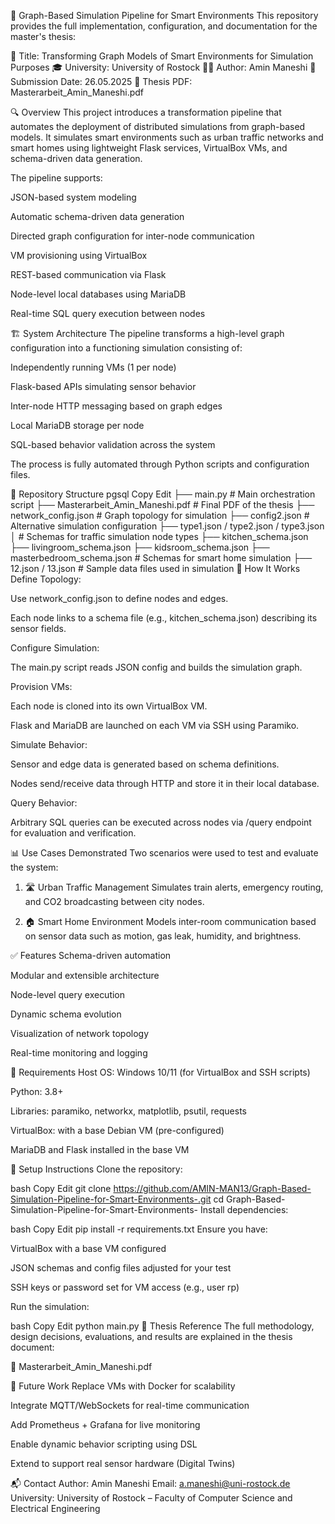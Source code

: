 📡 Graph-Based Simulation Pipeline for Smart Environments
This repository provides the full implementation, configuration, and documentation for the master's thesis:

📘 Title: Transforming Graph Models of Smart Environments for Simulation Purposes
🎓 University: University of Rostock
👨‍💻 Author: Amin Maneshi
📅 Submission Date: 26.05.2025
📄 Thesis PDF: Masterarbeit_Amin_Maneshi.pdf

🔍 Overview
This project introduces a transformation pipeline that automates the deployment of distributed simulations from graph-based models. It simulates smart environments such as urban traffic networks and smart homes using lightweight Flask services, VirtualBox VMs, and schema-driven data generation.

The pipeline supports:

JSON-based system modeling

Automatic schema-driven data generation

Directed graph configuration for inter-node communication

VM provisioning using VirtualBox

REST-based communication via Flask

Node-level local databases using MariaDB

Real-time SQL query execution between nodes

🏗️ System Architecture
The pipeline transforms a high-level graph configuration into a functioning simulation consisting of:

Independently running VMs (1 per node)

Flask-based APIs simulating sensor behavior

Inter-node HTTP messaging based on graph edges

Local MariaDB storage per node

SQL-based behavior validation across the system

The process is fully automated through Python scripts and configuration files.

📂 Repository Structure
pgsql
Copy
Edit
├── main.py                         # Main orchestration script
├── Masterarbeit_Amin_Maneshi.pdf  # Final PDF of the thesis
├── network_config.json            # Graph topology for simulation
├── config2.json                   # Alternative simulation configuration
├── type1.json / type2.json / type3.json
│                                  # Schemas for traffic simulation node types
├── kitchen_schema.json
├── livingroom_schema.json
├── kidsroom_schema.json
├── masterbedroom_schema.json     # Schemas for smart home simulation
├── 12.json / 13.json              # Sample data files used in simulation
🚀 How It Works
Define Topology:

Use network_config.json to define nodes and edges.

Each node links to a schema file (e.g., kitchen_schema.json) describing its sensor fields.

Configure Simulation:

The main.py script reads JSON config and builds the simulation graph.

Provision VMs:

Each node is cloned into its own VirtualBox VM.

Flask and MariaDB are launched on each VM via SSH using Paramiko.

Simulate Behavior:

Sensor and edge data is generated based on schema definitions.

Nodes send/receive data through HTTP and store it in their local database.

Query Behavior:

Arbitrary SQL queries can be executed across nodes via /query endpoint for evaluation and verification.

📊 Use Cases Demonstrated
Two scenarios were used to test and evaluate the system:

1. 🛣️ Urban Traffic Management
Simulates train alerts, emergency routing, and CO2 broadcasting between city nodes.

2. 🏠 Smart Home Environment
Models inter-room communication based on sensor data such as motion, gas leak, humidity, and brightness.

✅ Features
Schema-driven automation

Modular and extensible architecture

Node-level query execution

Dynamic schema evolution

Visualization of network topology

Real-time monitoring and logging

🧪 Requirements
Host OS: Windows 10/11 (for VirtualBox and SSH scripts)

Python: 3.8+

Libraries: paramiko, networkx, matplotlib, psutil, requests

VirtualBox: with a base Debian VM (pre-configured)

MariaDB and Flask installed in the base VM

🔧 Setup Instructions
Clone the repository:

bash
Copy
Edit
git clone https://github.com/AMIN-MAN13/Graph-Based-Simulation-Pipeline-for-Smart-Environments-.git
cd Graph-Based-Simulation-Pipeline-for-Smart-Environments-
Install dependencies:

bash
Copy
Edit
pip install -r requirements.txt
Ensure you have:

VirtualBox with a base VM configured

JSON schemas and config files adjusted for your test

SSH keys or password set for VM access (e.g., user rp)

Run the simulation:

bash
Copy
Edit
python main.py
📘 Thesis Reference
The full methodology, design decisions, evaluations, and results are explained in the thesis document:

📄 Masterarbeit_Amin_Maneshi.pdf

🧠 Future Work
Replace VMs with Docker for scalability

Integrate MQTT/WebSockets for real-time communication

Add Prometheus + Grafana for live monitoring

Enable dynamic behavior scripting using DSL

Extend to support real sensor hardware (Digital Twins)

📬 Contact
Author: Amin Maneshi
Email: a.maneshi@uni-rostock.de
University: University of Rostock – Faculty of Computer Science and Electrical Engineering

